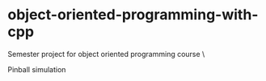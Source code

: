 # object-oriented-programming-with-cpp
Semester project for object oriented programming course \

Pinball simulation
